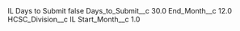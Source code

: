 <?xml version="1.0" encoding="UTF-8"?>
<CustomMetadata xmlns="http://soap.sforce.com/2006/04/metadata" xmlns:xsi="http://www.w3.org/2001/XMLSchema-instance" xmlns:xsd="http://www.w3.org/2001/XMLSchema">
    <label>IL Days to Submit</label>
    <protected>false</protected>
    <values>
        <field>Days_to_Submit__c</field>
        <value xsi:type="xsd:double">30.0</value>
    </values>
    <values>
        <field>End_Month__c</field>
        <value xsi:type="xsd:double">12.0</value>
    </values>
    <values>
        <field>HCSC_Division__c</field>
        <value xsi:type="xsd:string">IL</value>
    </values>
    <values>
        <field>Start_Month__c</field>
        <value xsi:type="xsd:double">1.0</value>
    </values>
</CustomMetadata>
